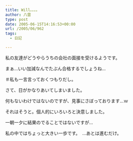 ```yaml
---
title: Will。。。。
author: 八雲
type: post
date: 2005-06-15T14:16:53+00:00
url: /2005/06/962
tags:
  - 日記

---
```

私の友達がどうやらうちの会社の面接を受けるようです。
  
まぁ…いい加減なんでたぶん合格するでしょうね…
  
＃私も一言言っておくつもりだし。

さて、日がかなりあいてしまいました。
  
何もないわけではないのですが、見事にさぼっております…ｗ

それはそうと。個人的にいろいろと決意しました。
  
一朝一夕に結果のでることではないですが…
  
私の中ではちょっと大きい一歩です。　…あとは進むだけ。
